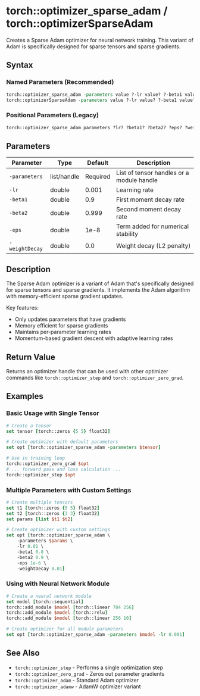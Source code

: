 # torch::optimizer_sparse_adam / torch::optimizerSparseAdam

Creates a Sparse Adam optimizer for neural network training. This variant of Adam is specifically designed for sparse tensors and sparse gradients.

## Syntax

### Named Parameters (Recommended)
```tcl
torch::optimizer_sparse_adam -parameters value ?-lr value? ?-beta1 value? ?-beta2 value? ?-eps value? ?-weightDecay value?
torch::optimizerSparseAdam -parameters value ?-lr value? ?-beta1 value? ?-beta2 value? ?-eps value? ?-weightDecay value?
```

### Positional Parameters (Legacy)
```tcl
torch::optimizer_sparse_adam parameters ?lr? ?beta1? ?beta2? ?eps? ?weightDecay?
```

## Parameters

| Parameter | Type | Default | Description |
|-----------|------|---------|-------------|
| `-parameters` | list/handle | Required | List of tensor handles or a module handle |
| `-lr` | double | 0.001 | Learning rate |
| `-beta1` | double | 0.9 | First moment decay rate |
| `-beta2` | double | 0.999 | Second moment decay rate |
| `-eps` | double | 1e-8 | Term added for numerical stability |
| `-weightDecay` | double | 0.0 | Weight decay (L2 penalty) |

## Description

The Sparse Adam optimizer is a variant of Adam that's specifically designed for sparse tensors and sparse gradients. It implements the Adam algorithm with memory-efficient sparse gradient updates.

Key features:
- Only updates parameters that have gradients
- Memory efficient for sparse gradients
- Maintains per-parameter learning rates
- Momentum-based gradient descent with adaptive learning rates

## Return Value

Returns an optimizer handle that can be used with other optimizer commands like `torch::optimizer_step` and `torch::optimizer_zero_grad`.

## Examples

### Basic Usage with Single Tensor
```tcl
# Create a tensor
set tensor [torch::zeros {5 5} float32]

# Create optimizer with default parameters
set opt [torch::optimizer_sparse_adam -parameters $tensor]

# Use in training loop
torch::optimizer_zero_grad $opt
# ... forward pass and loss calculation ...
torch::optimizer_step $opt
```

### Multiple Parameters with Custom Settings
```tcl
# Create multiple tensors
set t1 [torch::zeros {5 5} float32]
set t2 [torch::zeros {3 3} float32]
set params [list $t1 $t2]

# Create optimizer with custom settings
set opt [torch::optimizer_sparse_adam \
    -parameters $params \
    -lr 0.01 \
    -beta1 0.8 \
    -beta2 0.9 \
    -eps 1e-6 \
    -weightDecay 0.01]
```

### Using with Neural Network Module
```tcl
# Create a neural network module
set model [torch::sequential]
torch::add_module $model [torch::linear 784 256]
torch::add_module $model [torch::relu]
torch::add_module $model [torch::linear 256 10]

# Create optimizer for all module parameters
set opt [torch::optimizer_sparse_adam -parameters $model -lr 0.001]
```

## See Also

- `torch::optimizer_step` - Performs a single optimization step
- `torch::optimizer_zero_grad` - Zeros out parameter gradients
- `torch::optimizer_adam` - Standard Adam optimizer
- `torch::optimizer_adamw` - AdamW optimizer variant 